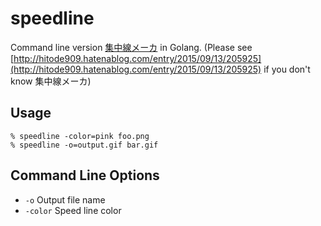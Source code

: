 # speedline

Command line version [集中線メーカ](https://speedline.herokuapp.com/) in Golang.
(Please see [http://hitode909.hatenablog.com/entry/2015/09/13/205925](http://hitode909.hatenablog.com/entry/2015/09/13/205925) if you don't know 集中線メーカ)


## Usage

```
% speedline -color=pink foo.png
% speedline -o=output.gif bar.gif
```


## Command Line Options

- `-o` Output file name
- `-color` Speed line color
